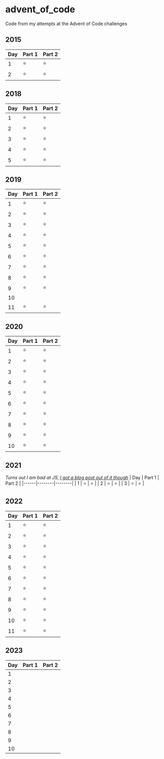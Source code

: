 # advent_of_code
Code from my attempts at the Advent of Code challenges

## 2015
| Day | Part 1 | Part 2 |
|-----|--------|--------|
|  1  | :star: | :star: |
|  2  | :star: | :star: |

## 2018
| Day | Part 1 | Part 2 |
|-----|--------|--------|
|  1  | :star: | :star: |
|  2  | :star: | :star: |
|  3  | :star: | :star: |
|  4  | :star: | :star: |
|  5  | :star: | :star: |

## 2019
| Day  | Part 1 | Part 2 |
|------|--------|--------|
|  1   | :star: | :star: |
|  2   | :star: | :star: |
|  3   | :star: | :star: |
|  4   | :star: | :star: |
|  5   | :star: | :star: |
|  6   | :star: | :star: |
|  7   | :star: | :star: |
|  8   | :star: | :star: |
|  9   | :star: | :star: |
|  10  |        |        |
|  11  | :star: | :star: |

## 2020
| Day  | Part 1 | Part 2 |
|------|--------|--------|
|  1   | :star: | :star: |
|  2   | :star: | :star: |
|  3   | :star: | :star: |
|  4   | :star: | :star: |
|  5   | :star: | :star: |
|  6   | :star: | :star: |
|  7   | :star: | :star: |
|  8   | :star: | :star: |
|  9   | :star: | :star: |
|  10  | :star: | :star: |

## 2021
*Turns out I am bad at JS, [I got a blog post out of it though](https://www.vaines.org/posts/2022-02-03-javascript-most-and-least-frequent-list-elements/)*
| Day  | Part 1 | Part 2 |
|------|--------|--------|
|  1   | :star: | :star: |
|  2   | :star: | :star: |
|  3   | :star: | :star: |

## 2022
| Day  | Part 1 | Part 2 |
|------|--------|--------|
|  1   | :star: | :star: |
|  2   | :star: | :star: |
|  3   | :star: | :star: |
|  4   | :star: | :star: |
|  5   | :star: | :star: |
|  6   | :star: | :star: |
|  7   | :star: | :star: |
|  8   | :star: | :star: |
|  9   | :star: | :star: |
|  10  | :star: | :star: |
|  11  | :star: | :star: |

## 2023
| Day  | Part 1 | Part 2 |
|------|--------|--------|
|  1   |        |        |
|  2   |        |        |
|  3   |        |        |
|  4   |        |        |
|  5   |        |        |
|  6   |        |        |
|  7   |        |        |
|  8   |        |        |
|  9   |        |        |
|  10  |        |        |
